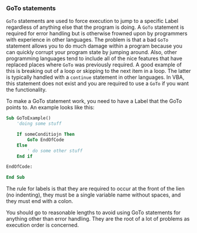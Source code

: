 ### GoTo statements

`GoTo` statements are used to force execution to jump to a specific Label regardless of anything else that the program is doing. A `GoTo` statement is required for error handling but is otherwise frowned upon by programmers with experience in other languages. The problem is that a bad `GoTo` statement allows you to do much damage within a program because you can quickly corrupt your program state by jumping around. Also, other programming languages tend to include all of the nice features that have replaced places where `GoTo` was previously required. A good example of this is breaking out of a loop or skipping to the next item in a loop. The latter is typically handled with a `continue` statement in other languages. In VBA, this statement does not exist and you are required to use a `GoTo` if you want the functionality.

To make a GoTo statement work, you need to have a Label that the GoTo points to. An example looks like this:

```vb
Sub GoToExample()
    'doing some stuff

    If someConditiojn Then
        GoTo EndOfCode
    Else
        ' do some other stuff
    End if

EndOfCode:

End Sub
```

The rule for labels is that they are required to occur at the front of the lien (no indenting), they must be a single variable name without spaces, and they must end with a colon.

You should go to reasonable lengths to avoid using GoTo statements for anything other than error handling. They are the root of a lot of problems as execution order is concerned.
